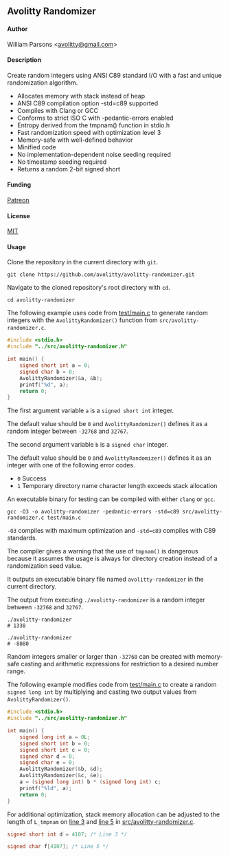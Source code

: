 ## Avolitty Randomizer

#### Author
William Parsons <[avolitty@gmail.com](avolitty@gmail.com)>

#### Description
Create random integers using ANSI C89 standard I/O with a fast and unique randomization algorithm.

- Allocates memory with stack instead of heap
- ANSI C89 compilation option -std=c89 supported
- Compiles with Clang or GCC
- Conforms to strict ISO C with -pedantic-errors enabled
- Entropy derived from the tmpnam() function in stdio.h
- Fast randomization speed with optimization level 3
- Memory-safe with well-defined behavior
- Minified code
- No implementation-dependent noise seeding required
- No timestamp seeding required
- Returns a random 2-bit signed short

#### Funding
[Patreon](https://www.patreon.com/avolitty)

#### License
[MIT](https://github.com/avolitty/avolitty-randomizer/blob/main/LICENSE)

#### Usage
Clone the repository in the current directory with `git`.

``` console
git clone https://github.com/avolitty/avolitty-randomizer.git
```

Navigate to the cloned repository's root directory with `cd`.

``` console
cd avolitty-randomizer
```

The following example uses code from [test/main.c](https://github.com/avolitty/avolitty-randomizer/blob/main/test/main.c) to generate random integers with the `AvolittyRandomizer()` function from `src/avolitty-randomizer.c`.

``` c
#include <stdio.h>
#include "../src/avolitty-randomizer.h"

int main() {
	signed short int a = 0;
	signed char b = 0;
	AvolittyRandomizer(&a, &b);
	printf("%d", a);
	return 0;
}
```

The first argument variable `a` is a `signed short int` integer.

The default value should be `0` and `AvolittyRandomizer()` defines it as a random integer between `-32768` and `32767`.

The second argument variable `b` is a `signed char` integer.

The default value should be `0` and `AvolittyRandomizer()` defines it as an integer with one of the following error codes.

- `0` Success
- `1` Temporary directory name character length exceeds stack allocation

An executable binary for testing can be compiled with either `clang` or `gcc`.

``` console
gcc -O3 -o avolitty-randomizer -pedantic-errors -std=c89 src/avolitty-randomizer.c test/main.c
```

`-O3` compiles with maximum optimization and `-std=c89` compiles with C89 standards.

The compiler gives a warning that the use of `tmpnam()` is dangerous because it assumes the usage is always for directory creation instead of a randomization seed value.

It outputs an executable binary file named `avolitty-randomizer` in the current directory.

The output from executing `./avolitty-randomizer` is a random integer between `-32768` and `32767`.

``` console
./avolitty-randomizer
# 1338

./avolitty-randomizer
# -8080
```

Random integers smaller or larger than `-32768` can be created with memory-safe casting and arithmetic expressions for restriction to a desired number range.

The following example modifies code from [test/main.c](https://github.com/avolitty/avolitty-randomizer/blob/main/test/main.c) to create a random `signed long int` by multiplying and casting two output values from `AvolittyRandomizer()`.

``` c
#include <stdio.h>
#include "../src/avolitty-randomizer.h"

int main() {
	signed long int a = 0L;
	signed short int b = 0;
	signed short int c = 0;
	signed char d = 0;
	signed char e = 0;
	AvolittyRandomizer(&b, &d);
	AvolittyRandomizer(&c, &e);
	a = (signed long int) b * (signed long int) c;
	printf("%ld", a);
	return 0;
}
```

For additional optimization, stack memory allocation can be adjusted to the length of `L_tmpnam` on [line 3](https://github.com/avolitty/avolitty-randomizer/blob/main/src/avolitty-randomizer.c#L3) and [line 5](https://github.com/avolitty/avolitty-randomizer/blob/main/src/avolitty-randomizer.c#L5) in [src/avolitty-randomizer.c](https://github.com/avolitty/avolitty-randomizer/blob/main/src/avolitty-randomizer.c).

``` c
signed short int d = 4107; /* Line 3 */
```
``` c
signed char f[4107]; /* Line 5 */
```
